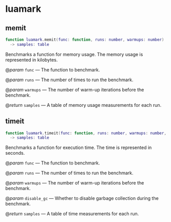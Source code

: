 # luamark

## memit

```lua
function luamark.memit(func: function, runs: number, warmups: number)
  -> samples: table
```

Benchmarks a function for memory usage.
The memory usage is represented in kilobytes.

@_param_ `func` — The function to benchmark.

@_param_ `runs` — The number of times to run the benchmark.

@_param_ `warmups` — The number of warm-up iterations before the benchmark.

@_return_ `samples` — A table of memory usage measurements for each run.

## timeit

```lua
function luamark.timeit(func: function, runs: number, warmups: number, disable_gc: boolean)
  -> samples: table
```

Benchmarks a function for execution time.
The time is represented in seconds.

@_param_ `func` — The function to benchmark.

@_param_ `runs` — The number of times to run the benchmark.

@_param_ `warmups` — The number of warm-up iterations before the benchmark.

@_param_ `disable_gc` — Whether to disable garbage collection during the benchmark.

@_return_ `samples` — A table of time measurements for each run.
